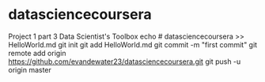 # datasciencecoursera
Project 1 part 3 Data Scientist's Toolbox
echo # datasciencecoursera >> HelloWorld.md
git init
git add HelloWorld.md
git commit -m "first commit"
git remote add origin https://github.com/evandewater23/datasciencecoursera.git
git push -u origin master
